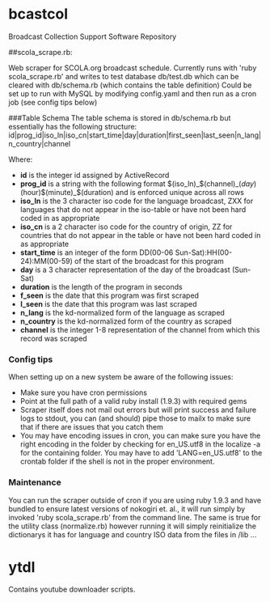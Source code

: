 bcastcol
========

Broadcast Collection Support Software Repository

##scola_scrape.rb:

Web scraper for SCOLA.org broadcast schedule. Currently runs with 'ruby scola_scrape.rb' and writes to test database db/test.db which can be cleared with db/schema.rb (which contains the table definition) Could be set up to run with MySQL by modifying config.yaml and then run as a cron job (see config tips below)

###Table Schema
The table schema is stored in db/schema.rb but essentially has the following structure:
id|prog_id|iso_ln|iso_cn|start_time|day|duration|first_seen|last_seen|n_lang|n_country|channel

Where:
* __id__ is the integer id assigned by ActiveRecord
* __prog_id__ is a string with the following format $(iso_ln)_$(channel)_$(day)$(hour)$(minute)_$(duration) and is enforced unique across all rows
* __iso_ln__ is the 3 character iso code for the language broadcast, ZXX for languages that do not appear in the iso-table or have not been hard coded in as appropriate
* __iso_cn__ is a 2 character iso code for the country of origin, ZZ for countries that do not appear in the table or have not been hard coded in as appropriate
* __start_time__ is an integer of the form DD(00-06 Sun-Sat):HH(00-24):MM(00-59) of the start of the broadcast for this program
* __day__ is a 3 character representation of the day of the broadcast (Sun-Sat)
* __duration__ is the length of the program in seconds
* __f_seen__ is the date that this program was first scraped
* __l_seen__ is the date that this program was last scraped
* __n_lang__ is the kd-normalized form of the language as scraped
* __n_country__ is the kd-normalized form of the country as scraped
* __channel__ is the integer 1-8 representation of the channel from which this record was scraped

### Config tips
When setting up on a new system be aware of the following issues:
* Make sure you have cron permissions
* Point at the full path of a valid ruby install (1.9.3) with required gems
* Scraper itself does not mail out errors but will print success and failure logs to stdout, you can (and should) pipe those to mailx to make sure that if there are issues that you catch them
* You may have encoding issues in cron, you can make sure you have the right encoding in the folder by checking for en_US.utf8 in the localize -a for the containing folder. You may have to add 'LANG=en_US.utf8' to the crontab folder if the shell is not in the proper environment.

### Maintenance
You can run the scraper outside of cron if you are using ruby 1.9.3 and have bundled to ensure latest versions of nokogiri et. al., it will run simply by invoked 'ruby scola_scrape.rb' from the command line. The same is true for the utility class (normalize.rb) however running it will simply reinitialize the dictionarys it has for language and country ISO data from the files in /lib ...

ytdl
======

Contains youtube downloader scripts.
